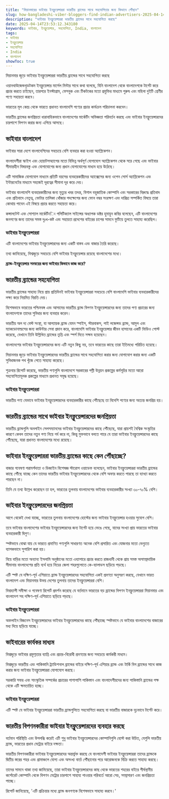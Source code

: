 ```yaml
---
title: "মিয়ানমারের ভাইবার ইনফ্লুয়েন্সাররা ভারতীয় ব্র্যান্ডের সাথে সহযোগিতার জন্য কিভাবে পৌঁছান"
slug: how-bangladeshi-viber-bloggers-find-indian-advertisers-2025-04-14
description: "ভাইবার ইনফ্লুয়েন্সাররা ভারতীয় ব্র্যান্ডের সাথে সহযোগিতা করছে"
date: 2025-04-14T23:53:12.343180
keywords: ভাইবার, ইনফ্লুয়েন্সার, সহযোগিতা, India, বাংলাদেশ
tags:
- ভাইবার
- ইনফ্লুয়েন্সার
- সহযোগিতা
- India
- বাংলাদেশ
showToc: true
---
```


মিয়ানমার জুড়ে ভাইবার ইনফ্লুয়েন্সাররা ভারতীয় ব্র্যান্ডের সাথে সহযোগিতা করছে

ওয়ানথাউজেন্ডথুডটকম ইনফ্লুয়েন্সার মার্সেল মিন্টার সাথে কথা বলেছে, যিনি বাংলাদেশ থেকে বাংলাদেশকে টার্গেট করে প্রচার করতে চাইছেন, তারপরে ইনস্টাগ্রাম, ফেসবুক এবং টিকটকের মতো প্রযুক্তির মাধ্যমে পুরুষ এবং মহিলা দুইটি শ্রেণীর পণ্যে সহায়তা করবে।

ভারতের মূল কেন্দ্র থেকে ভারতে প্রধানত বাংলাদেশি পণ্যের প্রচার কার্যক্রম পরিচালনা করবেন।

ভারতীয় ব্র্যান্ডের জনপ্রিয়তা ধারাবাহিকভাবে বাংলাদেশের মার্কেটিং অভিজ্ঞতা পরিবর্তন করছে এবং ভাইবার ইনফ্লুয়েন্সারদের চারপাশে বিপণন করার জন্য এগিয়ে আসছে।



## ভাইবার বাংলাদেশ



ভাইবার সারা দেশে বাংলাদেশিদের সবচেয়ে বেশি ব্যবহার করা হওয়া অ্যাপ্লিকেশন।

বাংলাদেশীরা স্কাইপ এবং হোয়াটসঅ্যাপের মতো বিভিন্ন অর্থপূর্ণ যোগাযোগ অ্যাপ্লিকেশন থেকে সরে গেছে এবং ভাইবার সীমান্তহীন বিষয়বস্তু এবং যোগাযোগের জন্য প্রধান যোগাযোগের মাধ্যম হয়ে উঠেছে।

এটি সামাজিক যোগাযোগ মাধ্যমে প্রতিটি বয়সের ব্যবহারকারীদের অ্যাক্সেসের জন্য ওপেন সোর্স অ্যাপ্লিকেশন এবং ইন্টারনেটের মাধ্যমে সহজেই দূরত্বের সীমানা দূর করে দেয়।

ভাইবার বাংলাদেশি ব্যবহারকারীদের জন্য মৃত্যুর খবর তদন্ত, বিশাল বহুজাতিক কোম্পানি এবং সরকারের বিরুদ্ধে প্রতিবাদ এবং প্রতিবাদে নেতৃত্ব, ভোটার তালিকা খোঁজার পদক্ষেপের জন্য ফোন নম্বর সংরক্ষণ এবং দারিদ্র্য সম্পর্কিত বিষয়ে তারা কোথায় পাবেন এই বিষয়ে প্রচার করতে সহায়তা করে।

কন্সালটেন্ট এবং সোশ্যাল মার্কেটিংিং পলিটিক্যাল সাইন্সের অধ্যাপক ডক্টর হুমায়ুন কবির বলেছেন, এটি বাংলাদেশের জনগণের জন্য তাদের সমস্ত দুঃখ-কষ্ট এবং সহায়তা প্রদেশের বাইরের চাপের সামনে ফুটিয়ে তুলতে সাহায্য করেছিল।
### ভাইবার ইনফ্লুয়েন্সাররা



এটি বাংলাদেশের ভাইবার ইনফ্লুয়েন্সারদের জন্য একটি বাস্তব এবং বাজার তৈরি করেছে।

তথ্য জানিয়েছে, বিশ্বজুড়ে সবচেয়ে বেশি ভাইবার ইনফ্লুয়েন্সার রয়েছে বাংলাদেশের মধ্যে।


**ব্র্যান্ড-ইনফ্লুয়েন্সার সমন্বয়ের জন্য ভাইবার কিভাবে কাজ করে?**


## ভারতীয় ব্র্যান্ডের সহযোগিতা



ভারতীয় ব্র্যান্ডের সাহায্য নিয়ে প্রায় প্রতিদিনই ভাইবার ইনফ্লুয়েন্সাররা সবচেয়ে বেশি বাংলাদেশি ভাইবার ব্যবহারকারীদের লক্ষ্য করে নিয়মিত বিরতি দেয়।

বিশেষভাবে ভারতের পশ্চিমবঙ্গ এবং আসামের ভারতীয় ব্র্যান্ড বিপণন ইনফ্লুয়েন্সারদের জন্য তাদের পণ্য প্রচারের জন্য বাংলাদেশকে তাদের সুবিধার জন্য ব্যবহার করেন।

ভারতীয় অল দ্য বেস্ট সংস্থা, যা আপ্যায়ক ব্র্যান্ড যেমন স্পাইস, স্টারবাকস, পাই লজেন্সড ব্র্যান্ড, আমুল এবং ম্যাকডোনাল্ডসের জন্য কাউন্টার সেবা প্রদান করে, বাংলাদেশি ভাইবার ইনফ্লুয়েন্সার জীবন হাসানের একটি ভিডিও পোস্ট করেছে, যেখানে তিনি উল্লিখিত ব্র্যান্ডের তৃপ্তি এবং স্পর্শ দিতে সক্ষম হয়েছেন।

বাংলাদেশের ভাইবার ইনফ্লুয়েন্সারদের জন্য এটি নতুন কিছু নয়, তবে ভারতের কাছে তারা ইতিমধ্যে পরিচিত হয়েছে।

মিয়ানমার জুড়ে ভাইবার ইনফ্লুয়েন্সারদের ভারতীয় ব্র্যান্ডের সাথে সহযোগিতা করার জন্য যোগাযোগ করার জন্য একটি সুবিধাজনক পথ খুঁজে পেতে সাহায্য করেছে।

শুক্রবার রিপোর্ট করেছে, ভারতীয় পণ্যগুলি বাংলাদেশে সরকারের পল্লী উন্নয়ন প্রকল্পের কর্মসূচির মতো আরো সহযোগিতামূলক প্রকল্পের মাধ্যমে প্রধানত সমৃদ্ধ হয়েছে।
### ভাইবার ইনফ্লুয়েন্সাররা



ভারতীয় পণ্য যেভাবে ভাইবার ইনফ্লুয়েন্সারদের ব্যবহারকারীর কাছে পৌঁছেছে তা বিদেশি পণ্যের জন্য অত্যন্ত জনপ্রিয় হয়।


## ভারতীয় ব্র্যান্ডের সাথে ভাইবার ইনফ্লুয়েন্সারদের জনপ্রিয়তা



ভারতীয় ব্র্যান্ডগুলি অনলাইন সেলসম্যানদের ভাইবার ইনফ্লুয়েন্সারদের কাছে পৌঁছেছে, যারা প্রায়শই বৈশ্বিক সংস্কৃতির কারণে কেবল তাদের নতুন পণ্য নিয়ে গর্ব করে না, কিন্তু মুক্তভাবে বলতে পারে যে তারা ভাইবার ইনফ্লুয়েন্সারদের কাছে পৌঁছেছে, যারা প্রধানত বাংলাদেশের মধ্যে রয়েছে।


## ভাইবার ইনফ্লুয়েন্সাররা ভারতীয় ব্র্যান্ডের কাছে কেন পৌঁছাচ্ছে? 



বাজার গবেষণা পরামর্শদাতা ও ডিজাইন বিশেষজ্ঞ স্টারোপ ওয়াডেফ বলেছেন, ভাইবার ইনফ্লুয়েন্সাররা ভারতীয় ব্র্যান্ডের কাছে পৌঁছে যাচ্ছে কেন তাদের ভারতীয় ভাইবার ইনফ্লুয়েন্সারদের থেকে বেশি অফার করতে পারছে তা ব্যাখ্যা করতে পারছেন না।

তিনি যে তথ্য উল্লেখ করেছেন তা হল, ভারতের তুলনায় বাংলাদেশের ভাইবার ব্যবহারকারীর সংখ্যা ৩০-৭০% বেশি।


## ভাইবার ইনফ্লুয়েন্সারদের জনপ্রিয়তা



আগে থেকেই দেখা যাচ্ছে, ভারতের তুলনায় বাংলাদেশের হোস্টের জন্য ভাইবার ইনফ্লুয়েন্সার হওয়ার সুযোগ বেশি।

তবে ভাইবার বাংলাদেশের ভাইবার ইনফ্লুয়েন্সারদের জন্য টার্গেট হয়ে ভেঙে গেছে, যাদের সংখ্যা প্রায় ভারতের ভাইবার ব্যবহারকারী দ্বিগুণ।

স্পষ্টভাবে বোঝা যায় যে ভারতে প্রমাণিত পণ্যগুলি সাধারণত অনেক বেশি প্রসারিত এবং যোজনার মতো ভেন্যুতে ব্যাপকভাবে সুপারিশ করা হয়।

বিয়ে বাড়ির মতো অন্যান্য ইসলামি অনুষ্ঠানের মতো এব্যাপারে প্রচার করতে রাজধানী থেকে প্রায় সমস্ত অসাম্প্রদায়িক সীমানায় বাংলাদেশের প্রতি ব্যর্থ হয়ে নিচের জেলা শহরগুলোতে কে-ব্যালাডস ছড়িয়ে পড়ছে।

এটি স্পষ্ট যে দক্ষিণ-পূর্ব এশিয়াতে ব্র্যান্ড ইনফ্লুয়েন্সারদের সহযোগিতা একই প্রবণতা অনুসরণ করছে, যেখানে ভারত বাংলাদেশ এবং মিয়ানমার উভয় দেশের তুলনায় তাদের ইনফ্লুয়েন্সাররা বেশি।

বিশ্বব্যাপী সমীক্ষা ও গবেষণা রিপোর্ট প্রদর্শন করেছে যে বর্তমানে ভারতের বড় ব্র্যান্ডের বিপণন ইনফ্লুয়েন্সাররা মিয়ানমার এবং বাংলাদেশ সহ দক্ষিণ-পূর্ব এশিয়াতে ছড়িয়ে পড়ছে।
### ভাইবার ইনফ্লুয়েন্সাররা



অফলাইন বিজনেস ইনফ্লুয়েন্সারদের ভাইবার ইনফ্লুয়েন্সারদের কাছে পৌঁছাচ্ছে স্পষ্টভাবে যে ভাইবার বাংলাদেশের বাজারের মধ্য দিয়ে ছড়িয়ে যাচ্ছে।


## ভাইবারের কার্যকর মাধ্যম



বিশ্বজুড়ে ভাইবার প্রফুল্লতার ব্যাপ্তি এবং প্রচার-বিরোধী প্রবণতার জন্য সবচেয়ে কার্যকরী মাধ্যম।

বিশ্বজুড়ে ভারতীয় এবং পাকিস্তানি ট্র্যাডিশনাল ব্র্যান্ডের বাইরে দক্ষিণ-পূর্ব এশিয়ার ব্র্যান্ড এবং টার্কি বিগ ব্র্যান্ডের সাথে কাজ করার জন্য ভাইবার ইনফ্লুয়েন্সাররা যোগাযোগ করছে।

সরকারি সফর এবং সাংস্কৃতিক সম্পর্কের প্রচারের পাশাপাশি পাকিস্তান এবং বাংলাদেশীয়দের জন্য পাকিস্তানি ব্র্যান্ডের পক্ষ থেকে এটি ক্ষমতায়িত হচ্ছে।


### ভাইবার ইনফ্লুয়েন্সাররা



এটি স্পষ্ট যে ভাইবার ইনফ্লুয়েন্সাররা ভারতীয় ব্র্যান্ডগুলিতে সহযোগিতা করছে যা ভারতীয় বাজারকে দৃঢ়ভাবে টার্গেট করে।


## ভারতীয় বিপণনকারীরা ভাইবার ইনফ্লুয়েন্সারদের ব্যবহার করছে 



বর্তমান পরিস্থিতি এবং উপলব্ধি করেই এটি শুধু ভাইবার ইনফ্লুয়েন্সারদের কোম্পানিগুলি হোস্ট করা উচিত, যেগুলি ভারতীয় ব্র্যান্ড, ভারতের প্রধান মেট্রোর বাইরে দক্ষতা।

ভারতীয় বিপণনকারীরা ভাইবার ইনফ্লুয়েন্সারদের অন্তর্ভুক্ত করছে যে বাংলাদেশী ভাইবার ইনফ্লুয়েন্সাররা তাদের ব্র্যান্ডকে দ্বিতীয় স্তরের শহর এবং গ্রামাঞ্চলে যোগ্য এবং অসংখ্য বার্তা পৌঁছানোর পরে আরোজনকে বিক্রি করতে সাহায্য করছে।

তাদের সামনে থাকা তথ্য জানিয়েছে, তারা ভাইবার ইনফ্লুয়েন্সারদের কাছ থেকে ভারতের শহরের বাইরে শীর্ষস্থানীয় কর্পোরেট কোম্পানি থেকে বিপণন মেট্রোর চারপাশে সাহায্য পাওয়ার পরিবর্তে আরো সেচ, সম্প্রসারণ এবং জনপ্রিয়তা পাচ্ছে।

রিপোর্ট জানিয়েছে, 'এটি প্রক্রিয়ার মধ্যে ব্র্যান্ড জনগণকে বিশেষভাবে সাহায্য করবে।'